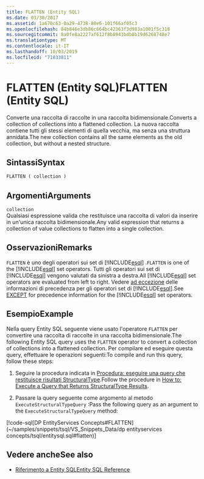```yaml
---
title: FLATTEN (Entity SQL)
ms.date: 03/30/2017
ms.assetid: 1a670c63-0a29-4738-80e6-101f66af05c3
ms.openlocfilehash: 84b846e3db86c664bc42363f3d983a1001f5c318
ms.sourcegitcommit: 8a0fe8a2227af612f8b8941bdb8b19d6268748e7
ms.translationtype: MT
ms.contentlocale: it-IT
ms.lasthandoff: 10/03/2019
ms.locfileid: "71833811"
---
```

# <a name="flatten-entity-sql"></a><span data-ttu-id="afa00-102">FLATTEN (Entity SQL)</span><span class="sxs-lookup"><span data-stu-id="afa00-102">FLATTEN (Entity SQL)</span></span>
<span data-ttu-id="afa00-103">Converte una raccolta di raccolte in una raccolta bidimensionale.</span><span class="sxs-lookup"><span data-stu-id="afa00-103">Converts a collection of collections into a flattened collection.</span></span> <span data-ttu-id="afa00-104">La nuova raccolta contiene tutti gli stessi elementi di quella vecchia, ma senza una struttura annidata.</span><span class="sxs-lookup"><span data-stu-id="afa00-104">The new collection contains all the same elements as the old collection, but without a nested structure.</span></span>  
  
## <a name="syntax"></a><span data-ttu-id="afa00-105">Sintassi</span><span class="sxs-lookup"><span data-stu-id="afa00-105">Syntax</span></span>  
  
```sql  
FLATTEN ( collection )  
```  
  
## <a name="arguments"></a><span data-ttu-id="afa00-106">Argomenti</span><span class="sxs-lookup"><span data-stu-id="afa00-106">Arguments</span></span>  
 `collection`  
 <span data-ttu-id="afa00-107">Qualsiasi espressione valida che restituisce una raccolta di valori da inserire in un'unica raccolta bidimensionale.</span><span class="sxs-lookup"><span data-stu-id="afa00-107">Any valid expression that returns a collection of value collections to flatten into a single collection.</span></span>  
  
## <a name="remarks"></a><span data-ttu-id="afa00-108">Osservazioni</span><span class="sxs-lookup"><span data-stu-id="afa00-108">Remarks</span></span>  
 <span data-ttu-id="afa00-109">`FLATTEN` è uno degli operatori sui set di [!INCLUDE[esql](../../../../../../includes/esql-md.md)] .</span><span class="sxs-lookup"><span data-stu-id="afa00-109">`FLATTEN` is one of the [!INCLUDE[esql](../../../../../../includes/esql-md.md)] set operators.</span></span> <span data-ttu-id="afa00-110">Tutti gli operatori sui set di [!INCLUDE[esql](../../../../../../includes/esql-md.md)] vengono valutati da sinistra a destra.</span><span class="sxs-lookup"><span data-stu-id="afa00-110">All [!INCLUDE[esql](../../../../../../includes/esql-md.md)] set operators are evaluated from left to right.</span></span> <span data-ttu-id="afa00-111">Vedere [ad eccezione](except-entity-sql.md) delle informazioni di precedenza per gli operatori set di [!INCLUDE[esql](../../../../../../includes/esql-md.md)].</span><span class="sxs-lookup"><span data-stu-id="afa00-111">See [EXCEPT](except-entity-sql.md) for precedence information for the [!INCLUDE[esql](../../../../../../includes/esql-md.md)] set operators.</span></span>  
  
## <a name="example"></a><span data-ttu-id="afa00-112">Esempio</span><span class="sxs-lookup"><span data-stu-id="afa00-112">Example</span></span>  
 <span data-ttu-id="afa00-113">Nella query Entity SQL seguente viene usato l'operatore `FLATTEN` per convertire una raccolta di raccolte in una raccolta bidimensionale.</span><span class="sxs-lookup"><span data-stu-id="afa00-113">The following Entity SQL query uses the `FLATTEN` operator to convert a collection of collections into a flattened collection.</span></span> <span data-ttu-id="afa00-114">Per compilare ed eseguire questa query, effettuare le operazioni seguenti:</span><span class="sxs-lookup"><span data-stu-id="afa00-114">To compile and run this query, follow these steps:</span></span>  
  
1. <span data-ttu-id="afa00-115">Seguire la procedura indicata in [Procedura: eseguire una query che restituisce risultati StructuralType](../how-to-execute-a-query-that-returns-structuraltype-results.md).</span><span class="sxs-lookup"><span data-stu-id="afa00-115">Follow the procedure in [How to: Execute a Query that Returns StructuralType Results](../how-to-execute-a-query-that-returns-structuraltype-results.md).</span></span>  
  
2. <span data-ttu-id="afa00-116">Passare la query seguente come argomento al metodo `ExecuteStructuralTypeQuery` :</span><span class="sxs-lookup"><span data-stu-id="afa00-116">Pass the following query as an argument to the `ExecuteStructuralTypeQuery` method:</span></span>  
  
 [!code-sql[DP EntityServices Concepts#FLATTEN](~/samples/snippets/tsql/VS_Snippets_Data/dp entityservices concepts/tsql/entitysql.sql#flatten)]  
  
## <a name="see-also"></a><span data-ttu-id="afa00-117">Vedere anche</span><span class="sxs-lookup"><span data-stu-id="afa00-117">See also</span></span>

- [<span data-ttu-id="afa00-118">Riferimento a Entity SQL</span><span class="sxs-lookup"><span data-stu-id="afa00-118">Entity SQL Reference</span></span>](entity-sql-reference.md)
